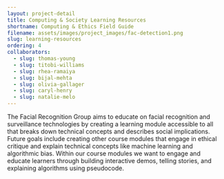 ```yaml
---
layout: project-detail
title: Computing & Society Learning Resources
shortname: Computing & Ethics Field Guide
filename: assets/images/project_images/fac-detection1.png
slug: learning-resources
ordering: 4
collaborators:
  - slug: thomas-young
  - slug: titobi-williams
  - slug: rhea-ramaiya
  - slug: bijal-mehta
  - slug: olivia-gallager
  - slug: caryl-henry
  - slug: natalie-melo
---
```

The Facial Recognition Group aims to educate on facial recognition and surveillance technologies by creating a learning module accessible to all that breaks down technical concepts and describes social implications. Future goals include creating other course modules that engage in ethical critique and explain technical concepts like machine learning and algorithmic bias. Within our course modules we want to engage and educate learners through building interactive demos, telling stories, and explaining algorithms using pseudocode.

